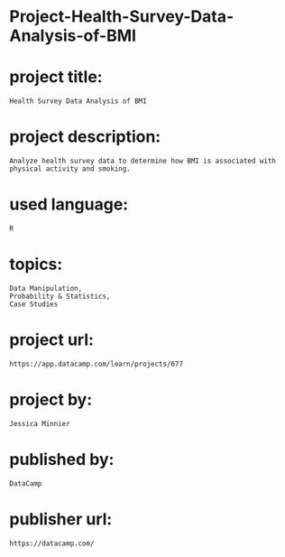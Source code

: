 # Project-Health-Survey-Data-Analysis-of-BMI

# project title:

    Health Survey Data Analysis of BMI

# project description:

    Analyze health survey data to determine how BMI is associated with physical activity and smoking.

# used language:

    R

# topics:

    Data Manipulation,
    Probability & Statistics,
    Case Studies

# project url:

    https://app.datacamp.com/learn/projects/677

# project by:

    Jessica Minnier

# published by:

    DataCamp

# publisher url:

    https://datacamp.com/
